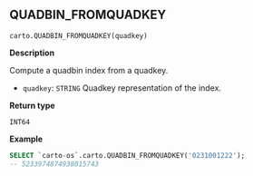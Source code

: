 ## QUADBIN_FROMQUADKEY

```sql:signature
carto.QUADBIN_FROMQUADKEY(quadkey)
```

**Description**

Compute a quadbin index from a quadkey.

* `quadkey`: `STRING` Quadkey representation of the index.

**Return type**

`INT64`


**Example**


```sql
SELECT `carto-os`.carto.QUADBIN_FROMQUADKEY('0231001222');
-- 5233974874938015743
```